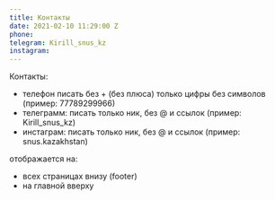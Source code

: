 ```yaml
---
title: Контакты
date: 2021-02-10 11:29:00 Z
phone: 
telegram: Kirill_snus_kz
instagram: 
---
```


Контакты:
- телефон писать без + (без плюса) только цифры без символов (пример: 77789299966)
- телеграмм: писать только ник, без @ и ссылок (пример: Kirill_snus_kz)
- инстаграм: писать только ник, без @ и ссылок (пример: snus.kazakhstan)

отображается на:
- всех страницах внизу (footer)
- на главной вверху
